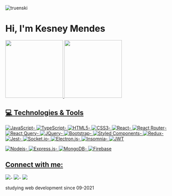 <p align="left"><img src="https://komarev.com/ghpvc/?username=truenski" alt="truenski" /></p>
<h1 align = "justify"> Hi, I'm Kesney Mendes </h1>
     


 <div>
  <a href="https://github.com/truenski">
  <img height="180em" src="https://github-readme-stats.vercel.app/api?username=truenski&show_icons=true&theme=dark&include_all_commits=true&count_private=true"/>
  <img height="180em" src="https://github-readme-stats.vercel.app/api/top-langs/?username=truenski&layout=compact&langs_count=7&theme=dark"/>
</div>


 

## 💻 Technologies & Tools
 
![JavaScript](https://img.shields.io/badge/JavaScript-F7DF1E?style=for-the-badge&logo=javascript&logoColor=black)-
![TypeScript](https://img.shields.io/badge/typescript-%23007ACC.svg?style=for-the-badge&logo=typescript&logoColor=white)-
![HTML5](https://img.shields.io/badge/HTML5-E34F26?style=for-the-badge&logo=html5&logoColor=white)-
![CSS3](https://img.shields.io/badge/CSS3-1572B6?style=for-the-badge&logo=css3&logoColor=white)-
![React](https://img.shields.io/badge/React-20232A?style=for-the-badge&logo=react&logoColor=61DAFB)-
![React Router](https://img.shields.io/badge/React_Router-CA4245?style=for-the-badge&logo=react-router&logoColor=white)-
![React Query](https://img.shields.io/badge/-React%20Query-FF4154?style=for-the-badge&logo=react%20query&logoColor=white)-
![JQuery](https://img.shields.io/badge/jQuery-0769AD?style=for-the-badge&logo=jquery&logoColor=white)-
![Bootstrap](https://img.shields.io/badge/Bootstrap-563D7C?style=for-the-badge&logo=bootstrap&logoColor=white)-
![Styled Components](https://img.shields.io/badge/styled--components-DB7093?style=for-the-badge&logo=styled-components&logoColor=white)-
![Redux](https://img.shields.io/badge/Redux-593D88?style=for-the-badge&logo=redux&logoColor=white)-
![Jest](https://img.shields.io/badge/-jest-%23C21325?style=for-the-badge&logo=jest&logoColor=white)-
![Socket.io](https://img.shields.io/badge/Socket.io-black?style=for-the-badge&logo=socket.io&badgeColor=010101)-
![Electron.js](https://img.shields.io/badge/Electron-191970?style=for-the-badge&logo=Electron&logoColor=white)-
![Insomnia](https://img.shields.io/badge/Insomnia-black?style=for-the-badge&logo=insomnia&logoColor=5849BE)-
![JWT](https://img.shields.io/badge/JWT-black?style=for-the-badge&logo=JSON%20web%20tokens)

![Nodejs](https://img.shields.io/badge/Node.js-43853D?style=for-the-badge&logo=node.js&logoColor=white)-
![Express.js](https://img.shields.io/badge/Express.js-404D59?style=for-the-badge)-
![MongoDB](https://img.shields.io/badge/MongoDB-4EA94B?style=for-the-badge&logo=mongodb&logoColor=white)-
![Firebase](https://img.shields.io/badge/firebase-%23039BE5.svg?style=for-the-badge&logo=firebase)
 
 
 
 
## Connect with me:
<div> 
 
  <a href="https://api.whatsapp.com/send?phone=5571986391371" target="_blank"><img src="https://img.shields.io/badge/WhatsApp-25D366?style=for-the-badge&logo=whatsapp&logoColor=white" target="_blank"></a>-
  <a href = "mailto:kesneymendes@gmail.com"><img src="https://img.shields.io/badge/-Gmail-%23333?style=for-the-badge&logo=gmail&logoColor=white" target="_blank"></a>-
  <a href="https://www.linkedin.com/in/kesney-mendes-viana-45539a1aa" target="_blank"><img src="https://img.shields.io/badge/-LinkedIn-%230077B5?style=for-the-badge&logo=linkedin&logoColor=white" target="_blank"></a> 
 

 
</div>
         <span>studying web development since 09-2021</span>















